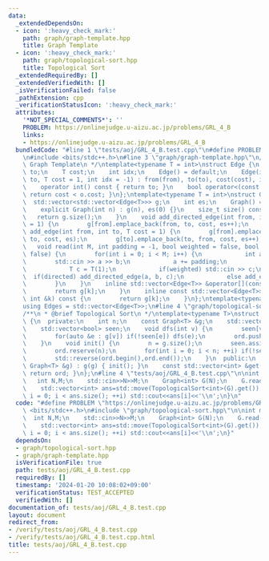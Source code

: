 ```yaml
---
data:
  _extendedDependsOn:
  - icon: ':heavy_check_mark:'
    path: graph/graph-template.hpp
    title: Graph Template
  - icon: ':heavy_check_mark:'
    path: graph/topological-sort.hpp
    title: Topological Sort
  _extendedRequiredBy: []
  _extendedVerifiedWith: []
  _isVerificationFailed: false
  _pathExtension: cpp
  _verificationStatusIcon: ':heavy_check_mark:'
  attributes:
    '*NOT_SPECIAL_COMMENTS*': ''
    PROBLEM: https://onlinejudge.u-aizu.ac.jp/problems/GRL_4_B
    links:
    - https://onlinejudge.u-aizu.ac.jp/problems/GRL_4_B
  bundledCode: "#line 1 \"tests/aoj/GRL_4_B.test.cpp\"\n#define PROBLEM \"https://onlinejudge.u-aizu.ac.jp/problems/GRL_4_B\"\
    \n#include <bits/stdc++.h>\n#line 3 \"graph/graph-template.hpp\"\n/**\n * @brief\
    \ Graph Template\n */\ntemplate<typename T = int>\nstruct Edge {\n    int from,\
    \ to;\n    T cost;\n    int idx;\n    Edge() = default;\n    Edge(int from, int\
    \ to, T cost = 1, int idx = -1) : from(from), to(to), cost(cost), idx(idx) {}\n\
    \    operator int() const { return to; }\n    bool operator<(const Edge& o) const{\
    \ return cost < o.cost; }\n};\ntemplate<typename T = int>\nstruct Graph {\n  \
    \  std::vector<std::vector<Edge<T>>> g;\n    int es;\n    Graph() = default;\n\
    \    explicit Graph(int n) : g(n), es(0) {}\n    size_t size() const {\n     \
    \   return g.size();\n    }\n    void add_directed_edge(int from, int to, T cost\
    \ = 1) {\n        g[from].emplace_back(from, to, cost, es++);\n    }\n    void\
    \ add_edge(int from, int to, T cost = 1) {\n        g[from].emplace_back(from,\
    \ to, cost, es);\n        g[to].emplace_back(to, from, cost, es++);\n    }\n \
    \   void read(int M, int padding = -1, bool weighted = false, bool directed =\
    \ false) {\n        for(int i = 0; i < M; i++) {\n            int a, b;\n    \
    \        std::cin >> a >> b;\n            a += padding;\n            b += padding;\n\
    \            T c = T(1);\n            if(weighted) std::cin >> c;\n          \
    \  if(directed) add_directed_edge(a, b, c);\n            else add_edge(a, b, c);\n\
    \        }\n    }\n    inline std::vector<Edge<T>> &operator[](const int &k) {\n\
    \        return g[k];\n    }\n    inline const std::vector<Edge<T>> &operator[](const\
    \ int &k) const {\n        return g[k];\n    }\n};\ntemplate<typename T = int>\n\
    using Edges = std::vector<Edge<T>>;\n#line 4 \"graph/topological-sort.hpp\"\n\
    /**\n * @brief Topological Sort\n */\ntemplate<typename T>\nstruct TopologicalSort\
    \ {\n  private:\n    int n;\n    const Graph<T> &g;\n    std::vector<int> ord;\n\
    \    std::vector<bool> seen;\n    void dfs(int v) {\n        seen[v] = true;\n\
    \        for(auto &e : g[v]) if(!seen[e]) dfs(e);\n        ord.push_back(v);\n\
    \    }\n    void init() {\n        n = g.size();\n        seen.assign(n, false);\n\
    \        ord.reserve(n);\n        for(int i = 0; i < n; ++i) if(!seen[i]) dfs(i);\n\
    \        std::reverse(ord.begin(),ord.end());\n    }\n  public:\n    TopologicalSort(const\
    \ Graph<T> &g) : g(g) { init(); }\n    const std::vector<int> &get() const & {\
    \ return ord; }\n};\n#line 4 \"tests/aoj/GRL_4_B.test.cpp\"\n\nint main(){\n \
    \   int N,M;\n    std::cin>>N>>M;\n    Graph<int> G(N);\n    G.read(M,0,false,true);\n\
    \    std::vector<int> ans=std::move(TopologicalSort<int>(G).get());\n    for(int\
    \ i = 0; i < ans.size(); ++i) std::cout<<ans[i]<<'\\n';\n}\n"
  code: "#define PROBLEM \"https://onlinejudge.u-aizu.ac.jp/problems/GRL_4_B\"\n#include\
    \ <bits/stdc++.h>\n#include \"graph/topological-sort.hpp\"\n\nint main(){\n  \
    \  int N,M;\n    std::cin>>N>>M;\n    Graph<int> G(N);\n    G.read(M,0,false,true);\n\
    \    std::vector<int> ans=std::move(TopologicalSort<int>(G).get());\n    for(int\
    \ i = 0; i < ans.size(); ++i) std::cout<<ans[i]<<'\\n';\n}"
  dependsOn:
  - graph/topological-sort.hpp
  - graph/graph-template.hpp
  isVerificationFile: true
  path: tests/aoj/GRL_4_B.test.cpp
  requiredBy: []
  timestamp: '2024-01-20 10:08:02+09:00'
  verificationStatus: TEST_ACCEPTED
  verifiedWith: []
documentation_of: tests/aoj/GRL_4_B.test.cpp
layout: document
redirect_from:
- /verify/tests/aoj/GRL_4_B.test.cpp
- /verify/tests/aoj/GRL_4_B.test.cpp.html
title: tests/aoj/GRL_4_B.test.cpp
---
```

